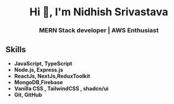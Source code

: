 
<h1 align="center">Hi 👋, I'm Nidhish Srivastava</h1>

<h3 align="center">
MERN Stack developer | AWS Enthusiast
</h3>


## Skills

- **JavaScript, TypeScript**
- **Node.js, Express.js**
- **ReactJs, NextJs,ReduxToolkit**
   <!--- **State Management:** Zustand, React Query-->
- **MongoDB,Firebase**
- **Vanilla CSS , TailwindCSS , shadcn/ui**
- **Git, GitHub**
  <!--- **DevOps:** Docker
<!--
## Projects

Here are some notable projects that showcase my skills and expertise:

1. **Project 1:** Brief description and link to the project's repository or live demo.
2. **Project 2:** Brief description and link to the project's repository or live demo.
3. **Project 3:** Brief description and link to the project's repository or live demo.

Feel free to explore my repositories for more projects and code samples.
-->
<!--
If you have any inquiries, collaboration opportunities, or just want to say hello, feel free to reach out to me through the following channels:
-->
<!--
- Email: [nidhish0430@gmail.com](mailto:your-email@example.com)
- LinkedIn: [nidhish-srivastava](https://www.linkedin.com/in/nidhish-srivastava)
- Twitter: [Nidhish_30](https://twitter.com/Nidhish_30)
  <!-- Personal Website/Portfolio: [your-website.com](https://www.your-website.com)-->

<!--Let's build something amazing together! 🚀-->
